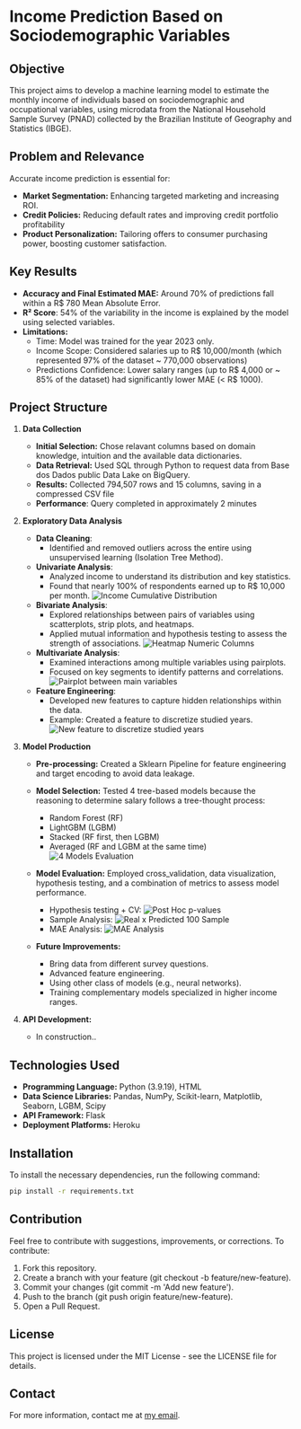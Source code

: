 # Income Prediction Based on Sociodemographic Variables

## Objective

This project aims to develop a machine learning model to estimate the monthly income of individuals based on sociodemographic and occupational variables, using microdata from the National Household Sample Survey (PNAD) collected by the Brazilian Institute of Geography and Statistics (IBGE).

## Problem and Relevance

Accurate income prediction is essential for:

- **Market Segmentation:** Enhancing targeted marketing and increasing ROI.
- **Credit Policies:** Reducing default rates and improving credit portfolio profitability
- **Product Personalization:** Tailoring offers to consumer purchasing power, boosting customer satisfaction.

## Key Results
- **Accuracy and Final Estimated MAE:** Around 70% of predictions fall within a R$ 780 Mean Absolute Error.
- **R² Score**: 54% of the variability in the income is explained by the model using selected variables.
- **Limitations:**
   - Time: Model was trained for the year 2023 only.
   - Income Scope: Considered salaries up to R$ 10,000/month (which represented 97% of the dataset ~ 770,000 observations)
   - Predictions Confidence: Lower salary ranges (up to R$ 4,000 or ~ 85% of the dataset) had significantly lower MAE (< R$ 1000). 

## Project Structure

1. **Data Collection**
   - **Initial Selection:** Chose relavant columns based on domain knowledge, intuition and the available data dictionaries. 
   - **Data Retrieval:** Used SQL through Python to request data from Base dos Dados public Data Lake on BigQuery.
   - **Results:** Collected 794,507 rows and 15 columns, saving in a compressed CSV file 
   - **Performance**: Query completed in approximately 2 minutes

2. **Exploratory Data Analysis**
   - **Data Cleaning**: 
      - Identified and removed outliers across the entire using unsupervised learning (Isolation Tree Method).
   - **Univariate Analysis**: 
      - Analyzed income to understand its distribution and key statistics.
      - Found that nearly 100% of respondents earned up to R$ 10,000 per month.
      ![Income Cumulative Distribution](./images/income%20cumulative%20distribution.png)
   - **Bivariate Analysis**: 
      - Explored relationships between pairs of variables using scatterplots, strip plots, and heatmaps.
      - Applied mutual information and hypothesis testing to assess the strength of associations.
      ![Heatmap Numeric Columns](./images/spearman%20corr.png)
   - **Multivariate Analysis**: 
      - Examined interactions among multiple variables using pairplots.
      - Focused on key segments to identify patterns and correlations.
      ![Pairplot between main variables](./images/pairplot.png)
   - **Feature Engineering**: 
      - Developed new features to capture hidden relationships within the data.
      - Example: Created a feature to discretize studied years.
      ![New feature to discretize studied years](./images/discretized%20years%20studied.png)

3. **Model Production**
   - **Pre-processing:** Created a Sklearn Pipeline for feature engineering and target encoding to avoid data leakage.
   - **Model Selection:** Tested 4 tree-based models because the reasoning to determine salary follows a tree-thought process:
      - Random Forest (RF)
      - LightGBM (LGBM)
      - Stacked (RF first, then LGBM)
      - Averaged (RF and LGBM at the same time)
      ![4 Models Evaluation](./images/mae%20per%20fold%20per%20model.png)

   - **Model Evaluation:** Employed cross_validation, data visualization, hypothesis testing, and a combination of metrics to assess model performance.
      - Hypothesis testing + CV:
      ![Post Hoc p-values](./images/post-hoc%20p-values.png)
      - Sample Analysis:
      ![Real x Predicted 100 Sample](./images/real%20x%20predicted.png)
      - MAE Analysis:
      ![MAE Analysis](./images/mae%20x%20cumulative%20%20x%20income%20range.png)

   - **Future Improvements:**
      - Bring data from different survey questions.
      - Advanced feature engineering.
      - Using other class of models (e.g., neural networks).
      - Training complementary models specialized in higher income ranges.

4. **API Development:**
   - In construction..


## Technologies Used

- **Programming Language:** Python (3.9.19), HTML
- **Data Science Libraries:** Pandas, NumPy, Scikit-learn, Matplotlib, Seaborn, LGBM, Scipy
- **API Framework:** Flask
- **Deployment Platforms:** Heroku

## Installation

To install the necessary dependencies, run the following command:
```sh
pip install -r requirements.txt
```

## Contribution
Feel free to contribute with suggestions, improvements, or corrections. To contribute:

1. Fork this repository.
2. Create a branch with your feature (git checkout -b feature/new-feature).
3. Commit your changes (git commit -m 'Add new feature').
4. Push to the branch (git push origin feature/new-feature).
5. Open a Pull Request.

## License
This project is licensed under the MIT License - see the LICENSE file for details.

## Contact
For more information, contact me at [my email](mailto:v.suares.s@hotmail.com).